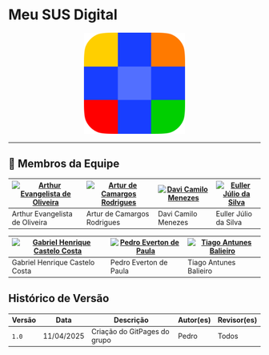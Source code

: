 # Meu SUS Digital

<p align="center"><img src="img/Meu SUS Digital.png" width = 40%></p>

---

## 👥 Membros da Equipe

| [![Arthur Evangelista de Oliveira](https://avatars.githubusercontent.com/u/150614543?v=4)](https://github.com/arthurevg) | [![Artur de Camargos Rodrigues](https://avatars.githubusercontent.com/u/110571317?v=4)](https://github.com/ArturDCR) | [![Davi Camilo Menezes](https://avatars.githubusercontent.com/u/144080784?v=4)](https://github.com/Davicamilo23) | [![Euller Júlio da Silva](https://avatars.githubusercontent.com/u/125329742?v=4)](https://github.com/Potatoyz908) |
|-------------------------------------------------------------|-----------------------------------------------------------|-----------------------------------------------------------|-----------------------------------------------------------|
| Arthur Evangelista de Oliveira | Artur de Camargos Rodrigues | Davi Camilo Menezes | Euller Júlio da Silva |

| [![Gabriel Henrique Castelo Costa](https://avatars.githubusercontent.com/u/81991244?v=4)](https://github.com/GabrielCastelo-31) | [![Pedro Everton de Paula](https://avatars.githubusercontent.com/u/117595816?v=4)](https://github.com/pedroeverton217) | [![Tiago Antunes Balieiro](https://avatars.githubusercontent.com/u/143669941?v=4)](https://github.com/TiagoBalieiro) | 
|-------------------------------------------------------------|-----------------------------------------------------------|-----------------------------------------------------------|
| Gabriel Henrique Castelo Costa | Pedro Everton de Paula | Tiago Antunes Balieiro |

## Histórico de Versão

| Versão | Data          | Descrição                          | Autor(es)     |  Revisor(es)  |
| ------ | ------------- | ---------------------------------- | ------------- | ------------- |
| `1.0`  |  11/04/2025 |  Criação do GitPages do grupo | Pedro  | Todos |